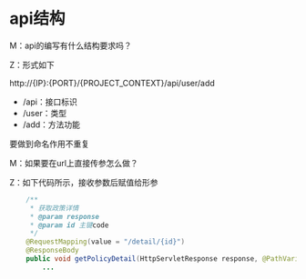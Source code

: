 # api结构

M：api的编写有什么结构要求吗？

Z：形式如下

 http://{IP}:{PORT}/{PROJECT_CONTEXT}/api/user/add

- /api：接口标识
- /user：类型
- /add：方法功能

要做到命名作用不重复

M：如果要在url上直接传参怎么做？

Z：如下代码所示，接收参数后赋值给形参

```java
    /**
     * 获取政策详情
     * @param response
     * @param id 主键code
     */
    @RequestMapping(value = "/detail/{id}")
    @ResponseBody
    public void getPolicyDetail(HttpServletResponse response, @PathVariable String id){
        ...
```

